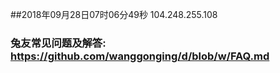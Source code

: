 ##2018年09月28日07时06分49秒 104.248.255.108
### 兔友常见问题及解答: https://github.com/wanggonging/d/blob/w/FAQ.md
